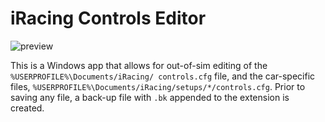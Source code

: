# iRacing Controls Editor

![preview](https://github.com/user-attachments/assets/b0acbf2d-4cd4-4c96-bb6b-eb51352752f4)

This is a Windows app that allows for out-of-sim editing of the `%USERPROFILE%\Documents/iRacing/
controls.cfg` file, and the car-specific files, `%USERPROFILE%\Documents/iRacing/setups/*/controls.cfg`. Prior to saving any file, a back-up file with `.bk` appended to the extension is created.
